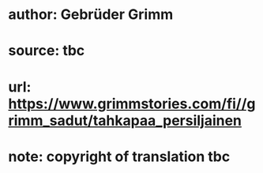 # author: Gebrüder Grimm
# source: tbc
# url: https://www.grimmstories.com/fi//grimm_sadut/tahkapaa_persiljainen
# note: copyright of translation tbc



